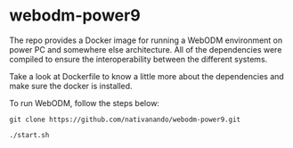 # webodm-power9

The repo provides a Docker image for running a WebODM environment on power PC and somewhere else architecture. All of the dependencies were compiled to ensure the interoperability between the different systems.


Take a look at Dockerfile to know a little more about the dependencies and make sure the docker is installed.

To run WebODM, follow the steps below:

`git clone https://github.com/nativanando/webodm-power9.git`

`./start.sh`
